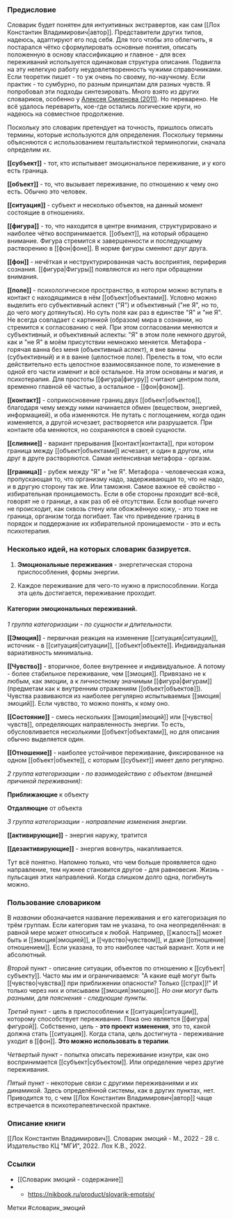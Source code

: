 ### Предисловие

Словарик будет понятен для интуитивных экстравертов, как сам [[Лох Константин Владимирович|автор]]. Представители других типов, надеюсь, адаптируют его под себя. 
Для того чтобы это облегчить, я постарался чётко сформулировать основные понятия, описать положенную в основу классификацию и главное - для всех переживаний используется одинаковая структура описания. 
Подвигла на эту нелегкую работу неудовлетворенность чужими справочниками. Если теоретик пишет - то уж очень по своему, по-научному. Если практик - то сумбурно, по разным принципам для разных чувств. Я попробовал эти подходы синтезировать. Много взято из других словариков, особенно у [Алексея Смирнова (2011)](https://я-психолог.рф/article/vocabulary_of_senses/). Но переварено. 
Не всё удалось переварить, кое-где остались логические круги, но надеюсь на совместное продолжение.

Поскольку это словарик претендует на точность, пришлось описать термины, которые используются для определения.
Поскольку термины объясняются с использованием гештальтисткой терминологии, сначала определим их.


**[[субъект]]** - тот, кто испытывает эмоциональное переживание, и у кого есть граница.

**[[объект]]** - то, что вызывает переживание, по отношению к чему оно есть. Обычно это человек.

**[[ситуация]]** - субъект и несколько объектов, на данный момент состоящие в отношениях.

**[[фигура]]** - то, что находится в центре внимания, структурировано и наиболее чётко воспринимается. [[объект]], на который обращено внимание. Фигура стремится к завершенности и последующему растворению в [[фон|фоне]]. В норме фигуры сменяют друг друга.

**[[фон]]** - нечёткая и неструктурированная часть восприятия, периферия сознания. [[фигура|Фигуры]] появляются из него при обращении внимания.

**[[поле]]** - психологическое пространство, в котором можно вступать в контакт с находящимися в нём [[объект|объектами]]. Условно можно выделить его субъективный аспект ("Я") и объективный ("не Я", но то, до чего могу дотянуться). Но суть поля как раз в единстве "Я" и "не Я". Не всегда совпадает с картинкой (образом) мира в сознании, но стремится к согласованию с ней. При этом согласовании меняются и субъективный, и объективный аспекты: "Я" в этом поле немного другой, как и "не Я" в моём присутствии немножко меняется. Метафора - горячая ванна без меня (объективный аспект), я вне ванны (субъективный) и я в ванне (целостное поле). Прелесть в том, что если действительно есть целостное взаимосвязанное поле, то изменение в одной его части изменит и всё остальное. На этом основаны и магия, и психотерапия. Для простоты [[фигура|фигуру]] считают центром поля, временно главной её частью, а остальное - [[фон|фоном]].

**[[контакт]]** - соприкосновение границ двух [[объект|объектов]], благодаря чему между ними начинается обмен (веществом, энергией, информацией), и оба изменяются. Не путать с поглощением, когда один изменяется, а другой исчезает, растворяется или разрушается. При контакте оба меняются, но сохраняются в своей сущности.

**[[слияние]]** - вариант прерывания [[контакт|контакта]], при котором граница между [[объект|объектами]] исчезает, и один в другом, или друг в друге растворяются. Самая интенсивная метафора - оргазм.

**[[граница]]** - рубеж между "Я" и "не Я". Метафора - человеческая кожа, пропускающая то, что организму надо, задерживающая то, что не надо, и в другую сторону так же. Или таможня. Самое важное её свойство - избирательная проницаемость. Если в обе стороны проходит всё-всё, говорят не о границе, а как раз об её отсутствии. Если вообще ничего не происходит, как сквозь стену или обожжённую кожу, - это тоже не граница, организм тогда погибает. Так что приведение границ в порядок и поддержание их избирательной проницаемости - это и есть психотерапия.


### **Несколько идей, на которых словарик базируется.**

1. **Эмоциональные переживания** - энергетическая сторона приспособления, формы энергии.

2. Каждое переживание для чего-то нужно в приспособлении. Когда эта цель достигается, переживание проходит.



#### Категории эмоциональных переживаний. 

*1 группа категоризации - по сущности и длительности.*

**[[Эмоция]]** -  первичная реакция на изменение [[ситуация|ситуации]], источник - в [[ситуация|ситуации]], [[объект|объекте]]. Индивидуальная вариативность минимальна.

**[[Чувство]]** - вторичное, более внутреннее и индивидуальное. А потому - более стабильное переживание, чем [[эмоция]]. Привязано не к любым, как эмоции, а к личностному значимым [[фигура|фигурам]] (предметам как к внутренним отражениям [[объект|объектов]]). Чувства развиваются из наиболее регулярно испытываемых [[эмоция|эмоций]]. Если чувство, то можно понять, к кому оно.

**[[Состояние]]** - смесь нескольких [[эмоция|эмоций]] или [[чувство|чувств]], определяющих направленность энергии. То есть, обусловливается несколькими [[объект|объектами]], но для описания обычно выделяется один.

**[[Отношение]]** - наиболее устойчивое переживание, фиксированное на одном [[объект|объекте]], с которым [[субъект]] имеет дело регулярно.


*2 группа категоризации - по взаимодействию с объектом (внешней причиной переживания)*:

**Приближающие** к объекту

**Отдаляющие** от объекта


*3 группа категоризации - направление изменения энергии.*

**[[активирующие]]**  - энергия наружу, тратится

**[[дезактивирующие]]** - энергия вовнутрь, накапливается.

Тут всё понятно. Напомню только, что чем больше проявляется одно направление, тем нужнее становится другое - для равновесия. Жизнь - пульсация этих направлений. Когда слишком долго одна, погибнуть можно.


### Пользование словариком
В *названии* обозначается название переживания и его категоризация по трём группам. Если категория там не указана, то она неопределённая: в равной мере может относиться к любой. Например, [[жалость]] может быть и [[эмоция|эмоцией]], и [[чувство|чувством]], и даже [[отношение|отношением]]. Если указана, то это наиболее частый вариант. Хотя и не абсолютный.

*Второй* пункт - описание ситуации, объектов по отношению к [[субъект|субъекту]]. Часто мы им и ограничиваемся: "А какие ещё могут быть [[чувство|чувства]] при приближении опасности? Только [[страх]]!"  И только через них и описываем [[эмоция|эмоцию]]. *Но они могут быть разными, для пояснения - следующие пункты*.

*Третий* пункт - цель в приспособлении к [[ситуация|ситуации]], которому способствует переживание. Пока оно является [[фигура|фигурой]]. Собственно, цель - **это проект изменения**, это то, какой должна стать [[ситуация]]. Когда стала, цель достигнута - переживание уходит в [[фон]]. **Это можно использовать в терапии**.

*Четвертый* пункт - попытка описать переживание изнутри, как оно воспринимается [[субъект|субъектом]]. Или определение через другие переживания.

*Пятый* пункт - некоторые связи с другими переживаниями и их динамикой. Здесь определённой системы, как в других пунктах, нет. Приводится то, с чем [[Лох Константин Владимирович|автор]] чаще встречается в психотерапевтической практике.






### Описание книги
[[Лох Константин Владимирович]]. Словарик эмоций - М., 2022 - 28 с.
Издательство КЦ "МГИ", 2022. Лох К.В., 2022.




### Ссылки
- [[Словарик эмоций - содержание]]
- - https://nikbook.ru/product/slovarik-emotsiy/

Метки #словарик_эмоций